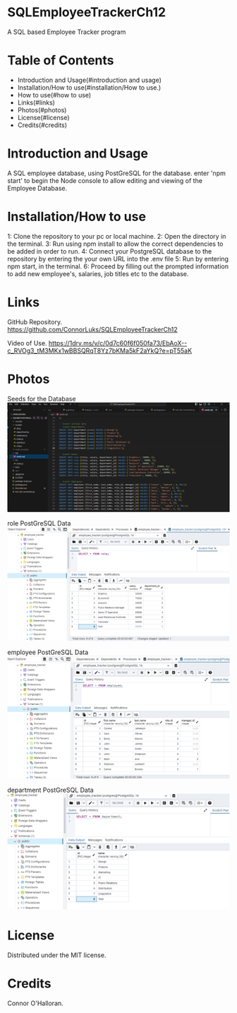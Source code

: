 # SQLEmployeeTrackerCh12
A SQL based Employee Tracker program

# Table of Contents
- Introduction and Usage(#introduction and usage)
- Installation/How to use(#installation/How to use.)
- How to use(#how to use)
- Links(#links)
- Photos(#photos)
- License(#license)
- Credits(#credits)

# Introduction and Usage
A SQL employee database, using PostGreSQL for the database. enter 'npm start' to begin the Node console to allow editing and viewing of the Employee Database.

# Installation/How to use
1: Clone the repository to your pc or local machine.
2: Open the directory in the terminal.
3: Run using npm install to allow the correct dependencies to be added in order to run.
4: Connect your PostgreSQL database to the repository by entering the your own URL into the .env file
5: Run by entering npm start, in the terminal.
6: Proceed by filling out the prompted information to add new employee's, salaries, job titles etc to the database.

# Links
GitHub Repository.
https://github.com/ConnorLuks/SQLEmployeeTrackerCh12

Video of Use.
https://1drv.ms/v/c/0d7c60f6f050fa73/EbAoX--c_RVOg3_tM3MKx1wBBSQRqT8Yz7bKMa5kF2aYkQ?e=pT55aK

# Photos
Seeds for the Database
![alt text](c12p1.png)

role PostGreSQL Data
![alt text](c12p2.png)

employee PostGreSQL Data
![alt text](c12p3.png)

department PostGreSQL Data
![alt text](c12p4.png)

# License
Distributed under the MIT license.

# Credits
Connor O'Halloran.